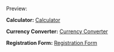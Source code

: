 Preview:

**Calculator:** [Calculator](https://shaukat69.github.io/Internship-Project/Calculator/)

**Currency Converter:** [Currency Converter](https://shaukat69.github.io/Internship-Project/Currency%20Converter/)

**Registration Form:** [Registration Form](https://shaukat69.github.io/Internship-Project/Registration%20Form/)
